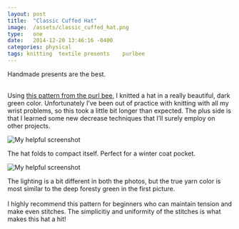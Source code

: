 ```yaml
---
layout: post
title:	"Classic Cuffed Hat"
image:	/assets/classic_cuffed_hat.png
type:	one
date:   2014-12-20 13:46:16 -0400
categories:	physical
tags: knitting	textile	presents	purlbee
---
```



Handmade presents are the best.
<br><br>

Using [this pattern from the purl bee][purlbee-pattern], I knitted a hat in a really beautiful, dark green color. Unfortunately I’ve been out of practice with knitting with all my wrist problems, so this took a little bit longer than expected. The plus side is that I learned some new decrease techniques that I’ll surely employ on other projects.


![My helpful screenshot](/assets/classic_cuffed_hat.png)


The hat folds to compact itself. Perfect for a winter coat pocket.

![My helpful screenshot](/assets/classic_cuffed_hat_folded.png)


The lighting is a bit different in both the photos, but the true yarn color is most similar to the deep foresty green in the first picture.
<br><br>
I highly recommend this pattern for beginners who can maintain tension and make even stitches. The simplicitiy and uniformity of the stitches is what makes this hat a hit!

[purlbee-pattern]: http://www.purlsoho.com/create/2014/10/22/classic-cuffed-hat/
